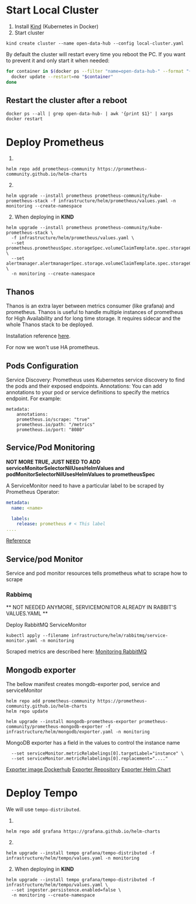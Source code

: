 # Start Local Cluster

1. Install [Kind](https://kind.sigs.k8s.io/) (Kubernetes in Docker)
2. Start cluster
```
kind create cluster --name open-data-hub --config local-cluster.yaml
```

By default the cluster will restart every time you reboot the PC. If you want to prevent it and only start it when needed:

```sh
for container in $(docker ps --filter "name=open-data-hub-" --format "{{.Names}}"); do
  docker update --restart=no "$container"
done
```

## Restart the cluster after a reboot

```
docker ps --all | grep open-data-hub- | awk '{print $1}' | xargs docker restart
```

# Deploy Prometheus

1.
```
helm repo add prometheus-community https://prometheus-community.github.io/helm-charts
```

2.
```
helm upgrade --install prometheus prometheus-community/kube-prometheus-stack -f infrastructure/helm/prometheus/values.yaml -n monitoring --create-namespace
```

2. When deploying in **KIND**
```
helm upgrade --install prometheus prometheus-community/kube-prometheus-stack \
  -f infrastructure/helm/prometheus/values.yaml \
  --set prometheus.prometheusSpec.storageSpec.volumeClaimTemplate.spec.storageClassName=standard \
  --set alertmanager.alertmanagerSpec.storage.volumeClaimTemplate.spec.storageClassName=standard \
  -n monitoring --create-namespace
```

## Thanos
Thanos is an extra layer between metrics consumer (like grafana) and prometheus.
Thanos is useful to handle multiple instances of prometheus for High Availability and for long time storage. It requires sidecar and the whole Thanos stack to be deployed.

Installation reference [here](https://medium.com/@dast04/full-installation-monitoring-with-prometheus-thanos-part-2-2-fe98fcdbe448).

For now we won't use HA prometheus.

## Pods Configuration

Service Discovery: Prometheus uses Kubernetes service discovery to find the pods and their exposed endpoints.
Annotations: You can add annotations to your pod or service definitions to specify the metrics endpoint. For example:

```
metadata:
    annotations:
    prometheus.io/scrape: "true"
    prometheus.io/path: "/metrics"
    prometheus.io/port: "8080"
```

## Service/Pod Monitoring

**NOT MORE TRUE, JUST NEED TO ADD serviceMonitorSelectorNilUsesHelmValues and podMonitorSelectorNilUsesHelmValues to prometheusSpec**

A ServiceMonitor need to have a particular label to be scraped by Prometheus Operator:
```yaml
metadata:
  name: <name>

  labels:
    release: prometheus # < This label
....
```

[Reference](https://managedkube.com/prometheus/operator/servicemonitor/troubleshooting/2019/11/07/prometheus-operator-servicemonitor-troubleshooting.html)

## Service/pod Monitor
Service and pod monitor resources tells prometheus what to scrape how to scrape

### Rabbimq
** NOT NEEDED ANYMORE, SERVICEMONITOR ALREADY IN RABBIT'S VALUES.YAML **

Deploy RabbitMQ ServiceMonitor

```
kubectl apply --filename infrastructure/helm/rabbitmq/service-monitor.yaml -n monitoring
```

Scraped metrics are described here: [Monitoring RabbitMQ](https://www.rabbitmq.com/docs/prometheus#detailed-endpoint)

## Mongodb exporter

The bellow manifest creates mongdb-exporter pod, service and serviceMonitor


```
helm repo add prometheus-community https://prometheus-community.github.io/helm-charts
helm repo update

helm upgrade --install mongodb-prometheus-exporter prometheus-community/prometheus-mongodb-exporter -f infrastructure/helm/mongodb/exporter.yaml -n monitoring
```

MongoDB exporter has a field in the values to control the instance name
```
  --set serviceMonitor.metricRelabelings[0].targetLabel="instance" \
  --set serviceMonitor.metricRelabelings[0].replacement="...."
```

[Exporter image Dockerhub](https://hub.docker.com/r/percona/mongodb_exporter)
[Exporter Repository](https://github.com/percona/mongodb_exporter)
[Exporter Helm Chart](https://artifacthub.io/packages/helm/prometheus-community/prometheus-mongodb-exporter)

# Deploy Tempo

We will use `tempo-distributed`.

1.
```
helm repo add grafana https://grafana.github.io/helm-charts
```

2.
```
helm upgrade --install tempo grafana/tempo-distributed -f infrastructure/helm/tempo/values.yaml -n monitoring
```

2. When deploying in **KIND**
```
helm upgrade --install tempo grafana/tempo-distributed -f infrastructure/helm/tempo/values.yaml \
  --set ingester.persistence.enabled=false \
  -n monitoring --create-namespace
```